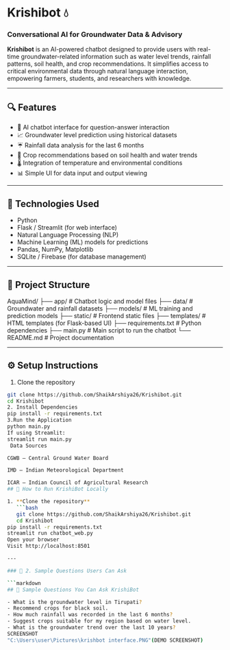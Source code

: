 # Krishibot 💧  
### Conversational AI for Groundwater Data & Advisory

**Krishibot** is an AI-powered chatbot designed to provide users with real-time groundwater-related information such as water level trends, rainfall patterns, soil health, and crop recommendations. It simplifies access to critical environmental data through natural language interaction, empowering farmers, students, and researchers with knowledge.

---

## 🔍 Features

- 💬 AI chatbot interface for question-answer interaction  
- 📈 Groundwater level prediction using historical datasets  
- ☔ Rainfall data analysis for the last 6 months  
- 🌱 Crop recommendations based on soil health and water trends  
- 🌡️ Integration of temperature and environmental conditions  
- 📊 Simple UI for data input and output viewing  

---

## 🧠 Technologies Used

- Python
- Flask / Streamlit (for web interface)
- Natural Language Processing (NLP)
- Machine Learning (ML) models for predictions
- Pandas, NumPy, Matplotlib
- SQLite / Firebase (for database management)

---

## 📁 Project Structure
AquaMind/
├── app/ # Chatbot logic and model files
├── data/ # Groundwater and rainfall datasets
├── models/ # ML training and prediction models
├── static/ # Frontend static files
├── templates/ # HTML templates (for Flask-based UI)
├── requirements.txt # Python dependencies
├── main.py # Main script to run the chatbot
└── README.md # Project documentation

---

## ⚙️ Setup Instructions

1. Clone the repository 
```bash
git clone https://github.com/ShaikArshiya26/Krishibot.git
cd Krishibot
2. Install Dependencies
pip install -r requirements.txt
3.Run the Application
python main.py
If using Streamlit:
streamlit run main.py
 Data Sources

CGWB – Central Ground Water Board

IMD – Indian Meteorological Department

ICAR – Indian Council of Agricultural Research
## 🚀 How to Run KrishiBot Locally

1. **Clone the repository**
   ```bash
   git clone https://github.com/ShaikArshiya26/Krishibot.git
   cd Krishibot
pip install -r requirements.txt
streamlit run chatbot_web.py
Open your browser
Visit http://localhost:8501

---

### 💬 2. Sample Questions Users Can Ask

```markdown
## 💬 Sample Questions You Can Ask KrishiBot

- What is the groundwater level in Tirupati?
- Recommend crops for black soil.
- How much rainfall was recorded in the last 6 months?
- Suggest crops suitable for my region based on water level.
- What is the groundwater trend over the last 10 years?
SCREENSHOT
"C:\Users\user\Pictures\krishbot interface.PNG"(DEMO SCREENSHOT)

